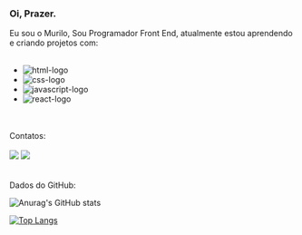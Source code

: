 ### Oi, Prazer.

Eu sou o Murilo, Sou Programador Front End, atualmente estou aprendendo e criando projetos com: 
<br>
<br>

- <img src= "https://img.shields.io/badge/HTML5-E34F26?style=for-the-badge&logo=html5&logoColor=white" alt= "html-logo"/>
- <img src="https://img.shields.io/badge/CSS3-1572B6?style=for-the-badge&logo=css3&logoColor=white" alt= "css-logo"/>
- <img src="https://img.shields.io/badge/JavaScript-323330?style=for-the-badge&logo=javascript&logoColor=F7DF1E" alt= "javascript-logo"/>
- <img src="https://img.shields.io/badge/React-20232A?style=for-the-badge&logo=react&logoColor=61DAFB" alt="react-logo"/>
<br>
<br>
Contatos:
<br>
<br>
  <a href="https://www.instagram.com/muriloak/"><img src="https://img.shields.io/badge/Instagram-E4405F?style=for-the-badge&logo=instagram&logoColor=white"/><a/>
  <a href="https://www.linkedin.com/in/muriloak/"><img src="https://img.shields.io/badge/LinkedIn-0077B5?style=for-the-badge&logo=linkedin&logoColor=white"/><a/>
<br>
<br>
<br>
Dados do GitHub:

![Anurag's GitHub stats](https://github-readme-stats.vercel.app/api?username=MuriloAK&show_icons=true&theme=tokyonight)

[![Top Langs](https://github-readme-stats.vercel.app/api/top-langs/?username=MuriloAK)](https://github.com/anuraghazra/github-readme-stats)


<!--
**MuriloAK/MuriloAK** is a ✨ _special_ ✨ repository because its `README.md` (this file) appears on your GitHub profile.

Here are some ideas to get you started:

- 🔭 I’m currently working on ...
- 🌱 I’m currently learning ...
- 👯 I’m looking to collaborate on ...
- 🤔 I’m looking for help with ...
- 💬 Ask me about ...
- 📫 How to reach me: ...
- 😄 Pronouns: ...
- ⚡ Fun fact: ...
-->
